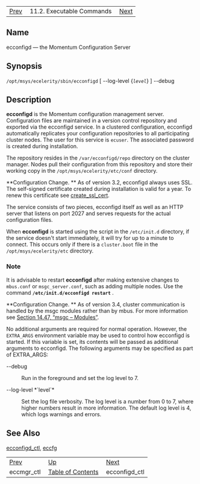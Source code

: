 |     |     |     |
| --- | --- | --- |
| [Prev](executable.eccmgr_ctl)  | 11.2. Executable Commands |  [Next](executable.ecconfigd_ctl.php) |

<a name="executable.ecconfigd"></a>
## Name

ecconfigd — the Momentum Configuration Server

## Synopsis

`/opt/msys/ecelerity/sbin/ecconfigd` [ --log-level {*`level`*} ] --debug

<a name="idp14490400"></a>
## Description

**ecconfigd** is the Momentum configuration management server. Configuration files are maintained in a version control repository and exported via the ecconfigd service. In a clustered configuration, ecconfigd automatically replicates your configuration repositories to all participating cluster nodes. The user for this service is `ecuser`. The associated password is created during installation.

The repository resides in the `/var/ecconfigd/repo` directory on the cluster manager. Nodes pull their configuration from this repository and store their working copy in the `/opt/msys/ecelerity/etc/conf` directory.

**Configuration Change. ** As of version 3.2, ecconfigd always uses SSL. The self-signed certificate created during installation is valid for a year. To renew this certificate see [create_ssl_cert](executable.create_ssl_cert "create_ssl_cert").

The service consists of two pieces, ecconfigd itself as well as an HTTP server that listens on port 2027 and serves requests for the actual configuration files.

When **ecconfigd** is started using the script in the `/etc/init.d` directory, if the service doesn't start immediately, it will try for up to a minute to connect. This occurs only if there is a `cluster.boot` file in the `/opt/msys/ecelerity/etc` directory.

### Note

It is advisable to restart **ecconfigd** after making extensive changes to `mbus.conf` or `msgc_server.conf`, such as adding multiple nodes. Use the command **`/etc/init.d/ecconfigd restart`**         .

**Configuration Change. ** As of version 3.4, cluster communication is handled by the msgc modules rather than by mbus. For more information see [Section 14.47, “msgc – Modules”](modules.msgc "14.47. msgc – Modules").

No additional arguments are required for normal operation. However, the `EXTRA_ARGS` environment variable may be used to control how ecconfigd is started. If this variable is set, its contents will be passed as additional arguments to ecconfigd. The following arguments may be specified as part of EXTRA_ARGS:

<dl className="variablelist">

<dt>--debug</dt>

<dd>

Run in the foreground and set the log level to 7.

</dd>

<dt>--log-level *`level`*</dt>

<dd>

Set the log file verbosity. The log level is a number from 0 to 7, where higher numbers result in more information. The default log level is 4, which logs warnings and errors.

</dd>

</dl>

<a name="idp14512496"></a>
## See Also

[ecconfigd_ctl](executable.ecconfigd_ctl "ecconfigd_ctl"), [eccfg](executable.eccfg.php "eccfg")

|     |     |     |
| --- | --- | --- |
| [Prev](executable.eccmgr_ctl)  | [Up](exe.commands.details.php) |  [Next](executable.ecconfigd_ctl.php) |
| eccmgr_ctl  | [Table of Contents](index) |  ecconfigd_ctl |
